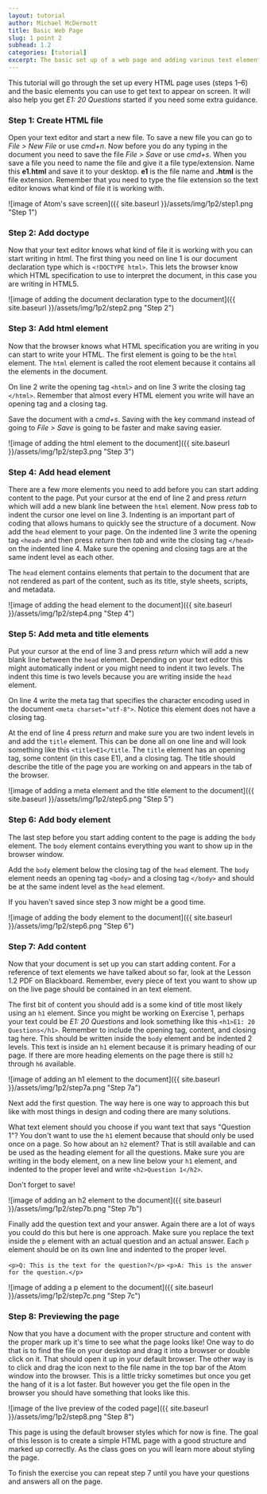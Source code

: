 ```yaml
---
layout: tutorial
author: Michael McDermott
title: Basic Web Page
slug: 1 point 2
subhead: 1.2
categories: [tutorial]
excerpt: The basic set up of a web page and adding various text elements to that page.
---
```

This tutorial will go through the set up every HTML page uses (steps 1&ndash;6) and the basic elements you can use to get text to appear on screen. It will also help you get _E1: 20 Questions_ started if you need some extra guidance.

### <span id="step1">Step 1: Create HTML file</span>

Open your text editor and start a new file. To save a new file you can go to <span class="command">_File > New File_</span> or use <span class="command">_cmd+n_</span>. Now before you do any typing in the document you need to save the file <span class="command">_File > Save_</span> or use <span class="command">_cmd+s_</span>. When you save a file you need to name the file and give it a file type/extension. Name this **e1.html** and save it to your desktop. **e1** is the file name and **.html** is the file extension. Remember that you need to type the file extension so the text editor knows what kind of file it is working with.

![image of Atom's save screen]({{ site.baseurl }}/assets/img/1p2/step1.png "Step 1")

### <span id="step2">Step 2: Add doctype</span>
Now that your text editor knows what kind of file it is working with you can start writing in html. The first thing you need on line 1 is our document declaration type which is `<!DOCTYPE html>`. This lets the browser know which HTML specification to use to interpret the document, in this case you are writing in HTML5.

![image of adding the document declaration type to the document]({{ site.baseurl }}/assets/img/1p2/step2.png "Step 2")

### <span id="step3">Step 3: Add html element</span>
Now that the browser knows what HTML specification you are writing in you can start to write your HTML. The first element is going to be the `html` element. The `html` element is called the root element because it contains all the elements in the document.

On line 2 write the opening tag `<html>` and on line 3 write the closing tag `</html>`. Remember that almost every HTML element you write will have an opening tag and a closing tag.

Save the document with a <span class="command">_cmd+s_</span>. Saving with the key command instead of going to <span class="command">_File > Save_</span> is going to be faster and make saving easier.

![image of adding the html element to the document]({{ site.baseurl }}/assets/img/1p2/step3.png "Step 3")

### <span id="step4">Step 4: Add head element</span>
There are a few more elements you need to add before you can start adding content to the page. Put your cursor at the end of line 2 and press <span class="command">_return_</span> which will add a new blank line between the `html` element. Now press <span class="command">_tab_</span> to indent the cursor one level on line 3. Indenting is an important part of coding that allows humans to quickly see the structure of a document. Now add the `head` element to your page. On the indented line 3 write the opening tag `<head>` and then press <span class="command">_return_</span> then <span class="command">_tab_</span> and write the closing tag `</head>` on the indented line 4. Make sure the opening and closing tags are at the same indent level as each other.

The `head` element contains elements that pertain to the document that are not rendered as part of the content, such as its title, style sheets, scripts, and metadata.

![image of adding the head element to the document]({{ site.baseurl }}/assets/img/1p2/step4.png "Step 4")

### <span id="step5">Step 5: Add meta and title elements</span>
Put your cursor at the end of line 3 and press <span class="command">_return_</span> which will add a new blank line between the `head` element. Depending on your text editor this might automatically indent or you might need to indent it two levels. The indent this time is two levels because you are writing inside the `head` element.

On line 4 write the meta tag that specifies the character encoding used in the document `<meta charset="utf-8">`. Notice this element does not have a closing tag.

At the end of line 4 press <span class="command">_return_</span> and make sure you are two indent levels in and add the `title` element. This can be done all on one line and will look something like this `<title>E1</title`. The `title` element has an opening tag, some content (in this case E1), and a closing tag. The title should describe the title of the page you are working on and appears in the tab of the browser.

![image of adding a meta element and the title element to the document]({{ site.baseurl }}/assets/img/1p2/step5.png "Step 5")

### <span id="step6">Step 6: Add body element</span>
The last step before you start adding content to the page is adding the `body` element. The `body` element contains everything you want to show up in the browser window.

Add the `body` element below the closing tag of the `head` element. The `body` element needs an opening tag `<body>` and a closing tag `</body>` and should be at the same indent level as the `head` element.

If you haven't saved since step 3 now might be a good time.

![image of adding the body element to the document]({{ site.baseurl }}/assets/img/1p2/step6.png "Step 6")

### <span id="step7">Step 7: Add content</span>
Now that your document is set up you can start adding content. For a reference of text elements we have talked about so far, look at the Lesson 1.2 PDF on Blackboard. Remember, every piece of text you want to show up on the live page should be contained in an text element.

The first bit of content you should add is a some kind of title most likely using an `h1` element. Since you might be working on Exercise 1, perhaps your text could be _E1: 20 Questions_ and look something like this `<h1>E1: 20 Questions</h1>`. Remember to include the opening tag, content, and closing tag here. This should be written inside the `body` element and be indented 2 levels. This text is inside an `h1` element because it is primary heading of our page. If there are more heading elements on the page there is still `h2` through `h6` available.

![image of adding an h1 element to the document]({{ site.baseurl }}/assets/img/1p2/step7a.png "Step 7a")

Next add the first question. The way here is one way to approach this but like with most things in design and coding there are many solutions.

What text element should you choose if you want text that says "Question 1"? You don't want to use the `h1` element because that should only be used once on a page. So how about an `h2` element? That is still available and can be used as the heading element for all the questions. Make sure you are writing in the body element, on a new line below your `h1` element, and indented to the proper level and write `<h2>Question 1</h2>`.

Don't forget to save!

![image of adding an h2 element to the document]({{ site.baseurl }}/assets/img/1p2/step7b.png "Step 7b")

Finally add the question text and your answer. Again there are a lot of ways you could do this but here is one approach. Make sure you replace the text inside the `p` element with an actual question and an actual answer. Each `p` element should be on its own line and indented to the proper level.

`<p>Q: This is the text for the question?</p>`
`<p>A: This is the answer for the question.</p>`

![image of adding a p element to the document]({{ site.baseurl }}/assets/img/1p2/step7c.png "Step 7c")

### <span id="step8">Step 8: Previewing the page</span>

Now that you have a document with the proper structure and content with the proper mark up it's time to see what the page looks like! One way to do that is to find the file on your desktop and drag it into a browser or double click on it. That should open it up in your default browser. The other way is to click and drag the icon next to the file name in the top bar of the Atom window into the browser. This is a little tricky sometimes but once you get the hang of it is a lot faster. But however you get the file open in the browser you should have something that looks like this.

![image of the live preview of the coded page]({{ site.baseurl }}/assets/img/1p2/step8.png "Step 8")

This page is using the default browser styles which for now is fine. The goal of this lesson is to create a simple HTML page with a good structure and marked up correctly. As the class goes on you will learn more about styling the page.

To finish the exercise you can repeat step 7 until you have your questions and answers all on the page.
